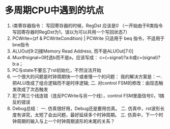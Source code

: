 # 多周期CPU中遇到的坑点
1. i类寄存器指令： 写回寄存器的时候，RegDst 应该是0 （一开始由于R类指令写回寄存器时RegDst为1，误以为可以共用一个写回状态7）
2. PCWrite=(zf & PCWriteCondition) | PCWrite 只适用于 beq 指令，不适用于bne指令
3. ALUOut[9:2]接Memory Read Address, 而不是ALUOut[7:0]
4. Mux中signal=0时选b而不是a，应该写成： c=(~signal)?a:b或c=(signal)?b:a；
5. PC与state不要忘了rst初始化，不然没法开始
6. 一个很大的问题是时钟周期快一个或者慢一个的问题：
我的解决方案是：一. 把ALU改成了组合逻辑而不是时序逻辑; 二. 对control FSM的修改：由现态触发改成了次态触发
7. 犯了两三个线连错（连反PCWrite与另一个线），control FSM里面信号0，1搞反的错误
8. Debug总结：
一. 仿真很好用，Debug还是要用仿真。
二. 仿真中，rst波形长度有讲究，太短了会出问题，最好延续多个时钟周期。
三. 仿真中，下一个时钟周期的输入与上一个时钟周期波形的末尾的关系？ 
